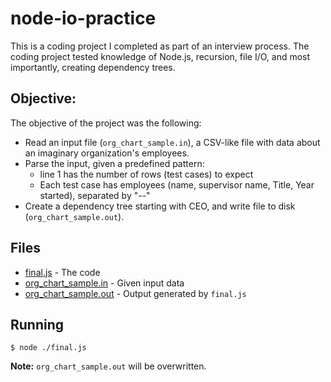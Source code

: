 # node-io-practice
This is a coding project I completed as part of an interview process. The coding project tested knowledge of Node.js, recursion, file I/O, and most importantly, creating dependency trees.


## Objective:
The objective of the project was the following:

* Read an input file (`org_chart_sample.in`), a CSV-like file with data about an imaginary organization's employees.
* Parse the input, given a predefined pattern:
  * line 1 has the number of rows (test cases) to expect
  * Each test case has employees (name, supervisor name, Title, Year started), separated by "--"
* Create a dependency tree starting with CEO, and write file to disk (`org_chart_sample.out`).

## Files
* [final.js](./final.js) - The code
* [org_chart_sample.in](./org_chart_sample.in) - Given input data
* [org_chart_sample.out](./org_chart_sample.out) - Output generated by `final.js`

## Running
```
$ node ./final.js
```
**Note:** `org_chart_sample.out` will be overwritten.
